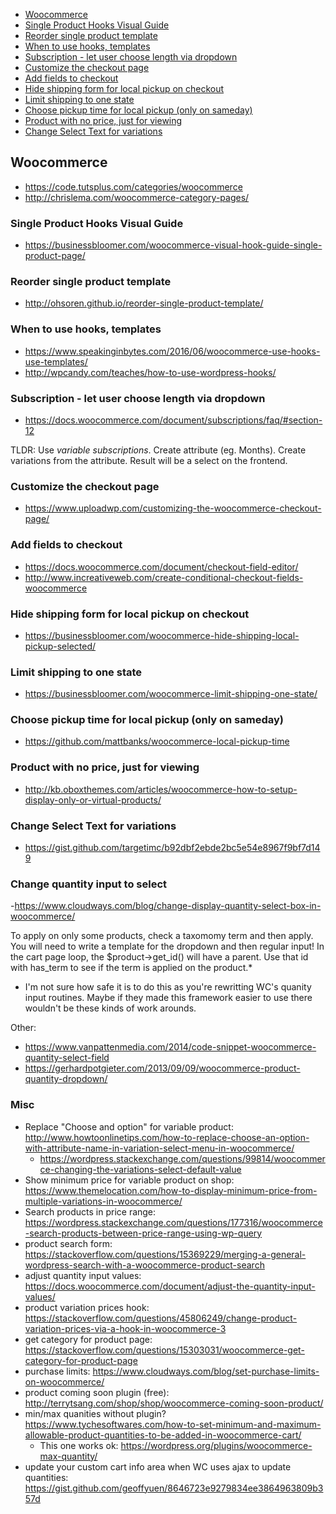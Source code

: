- [Woocommerce](#woocommerce)
- [Single Product Hooks Visual Guide](#single-product-hooks-visual-guide)
- [Reorder single product template](#reorder-single-product-template)
- [When to use hooks, templates](#when-to-use-hooks-templates)
- [Subscription - let user choose length via dropdown](#subscription---let-user-choose-length-via-dropdown)
- [Customize the checkout page](#customize-the-checkout-page)
- [Add fields to checkout](#add-fields-to-checkout)
- [Hide shipping form for local pickup on checkout](#hide-shipping-form-for-local-pickup-on-checkout)
- [Limit shipping to one state](#limit-shipping-to-one-state)
- [Choose pickup time for local pickup (only on sameday)](#choose-pickup-time-for-local-pickup-only-on-sameday)
- [Product with no price, just for viewing](#product-with-no-price-just-for-viewing)
- [Change Select Text for variations](#change-select-text-for-variations)

## Woocommerce

- https://code.tutsplus.com/categories/woocommerce
- http://chrislema.com/woocommerce-category-pages/

### Single Product Hooks Visual Guide

- https://businessbloomer.com/woocommerce-visual-hook-guide-single-product-page/

### Reorder single product template

- http://ohsoren.github.io/reorder-single-product-template/

### When to use hooks, templates

- https://www.speakinginbytes.com/2016/06/woocommerce-use-hooks-use-templates/
- http://wpcandy.com/teaches/how-to-use-wordpress-hooks/

### Subscription - let user choose length via dropdown

- https://docs.woocommerce.com/document/subscriptions/faq/#section-12

TLDR: Use *variable subscriptions*. Create attribute (eg. Months). Create variations from the attribute. 
Result will be a select on the frontend.

### Customize the checkout page

- https://www.uploadwp.com/customizing-the-woocommerce-checkout-page/

### Add fields to checkout

- https://docs.woocommerce.com/document/checkout-field-editor/
- http://www.increativeweb.com/create-conditional-checkout-fields-woocommerce

### Hide shipping form for local pickup on checkout

- https://businessbloomer.com/woocommerce-hide-shipping-local-pickup-selected/

### Limit shipping to one state

- https://businessbloomer.com/woocommerce-limit-shipping-one-state/

### Choose pickup time for local pickup (only on sameday)

- https://github.com/mattbanks/woocommerce-local-pickup-time

### Product with no price, just for viewing

- http://kb.oboxthemes.com/articles/woocommerce-how-to-setup-display-only-or-virtual-products/

### Change Select Text for variations

- https://gist.github.com/targetimc/b92dbf2ebde2bc5e54e8967f9bf7d149

### Change quantity input to select
-https://www.cloudways.com/blog/change-display-quantity-select-box-in-woocommerce/

To apply on only some products, check a taxomomy term and then apply. You will need to write a template for the dropdown 
and then regular input! In the cart page loop, the $product->get_id() will have a parent. Use that id with has_term to 
see if the term is applied on the product.*

* I'm not sure how safe it is to do this as you're rewritting WC's quanity input routines. Maybe if they made this framework easier to use there wouldn't be these kinds of work arounds.

Other:

- https://www.vanpattenmedia.com/2014/code-snippet-woocommerce-quantity-select-field
- https://gerhardpotgieter.com/2013/09/09/woocommerce-product-quantity-dropdown/

### Misc

- Replace "Choose and option" for variable product: http://www.howtoonlinetips.com/how-to-replace-choose-an-option-with-attribute-name-in-variation-select-menu-in-woocommerce/
  - https://wordpress.stackexchange.com/questions/99814/woocommerce-changing-the-variations-select-default-value
- Show minimum price for variable product on shop: https://www.themelocation.com/how-to-display-minimum-price-from-multiple-variations-in-woocommerce/
- Search products in price range: https://wordpress.stackexchange.com/questions/177316/woocommerce-search-products-between-price-range-using-wp-query
- product search form: https://stackoverflow.com/questions/15369229/merging-a-general-wordpress-search-with-a-woocommerce-product-search
- adjust quantity input values: https://docs.woocommerce.com/document/adjust-the-quantity-input-values/
- product variation prices hook: https://stackoverflow.com/questions/45806249/change-product-variation-prices-via-a-hook-in-woocommerce-3
- get category for product page: https://stackoverflow.com/questions/15303031/woocommerce-get-category-for-product-page
- purchase limits: https://www.cloudways.com/blog/set-purchase-limits-on-woocommerce/
- product coming soon plugin (free): http://terrytsang.com/shop/shop/woocommerce-coming-soon-product/
- min/max quanities without plugin? https://www.tychesoftwares.com/how-to-set-minimum-and-maximum-allowable-product-quantities-to-be-added-in-woocommerce-cart/
  - This one works ok: https://wordpress.org/plugins/woocommerce-max-quantity/
- update your custom cart info area when WC uses ajax to update quantities: https://gist.github.com/geoffyuen/8646723e9279834ee3864963809b357d

